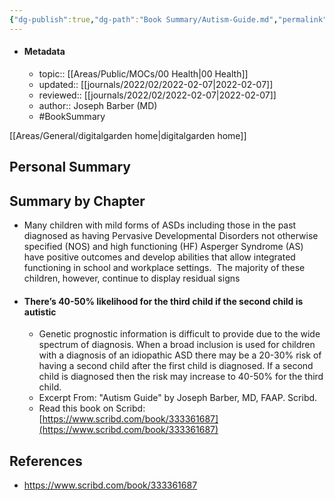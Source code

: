 ```yaml
---
{"dg-publish":true,"dg-path":"Book Summary/Autism-Guide.md","permalink":"/book-summary/autism-guide/","updated":"2022-06-29T14:36:58.397+08:00"}
---
```



- #### Metadata
	- topic:: [[Areas/Public/MOCs/00 Health\|00 Health]]
	- updated:: [[journals/2022/02/2022-02-07\|2022-02-07]]
	- reviewed:: [[journals/2022/02/2022-02-07\|2022-02-07]]
	- author:: Joseph Barber (MD)
	- #BookSummary 

[[Areas/General/digitalgarden home\|digitalgarden home]]
## Personal Summary

## Summary by Chapter
- Many children with mild forms of ASDs including those in the past diagnosed as having Pervasive Developmental Disorders not otherwise specified (NOS) and high functioning (HF) Asperger Syndrome (AS) have positive outcomes and develop abilities that allow integrated functioning in school and workplace settings.  The majority of these children, however, continue to display residual signs
- #### There’s 40-50% likelihood for the third child if the second child is autistic  
	- Genetic prognostic information is difficult to provide due to the wide spectrum of diagnosis. When a broad inclusion is used for children with a diagnosis of an idiopathic ASD there may be a 20-30% risk of having a second child after the first child is diagnosed. If a second child is diagnosed then the risk may increase to 40-50% for the third child.  
	- Excerpt From: "Autism Guide" by Joseph Barber, MD, FAAP. Scribd.  
	- Read this book on Scribd: [https://www.scribd.com/book/333361687](https://www.scribd.com/book/333361687)

## References
- https://www.scribd.com/book/333361687